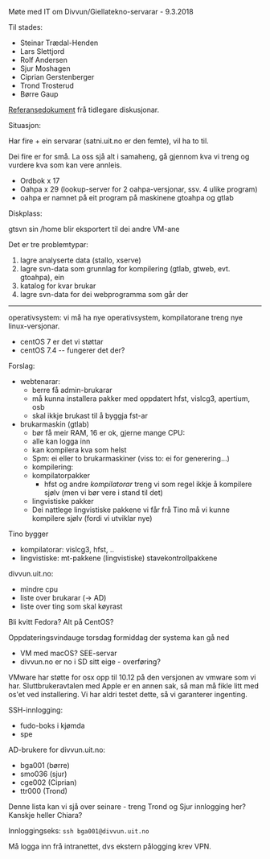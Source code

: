Møte med IT om Divvun/Giellatekno-servarar - 9.3.2018

Til stades:
* Steinar Trædal-Henden
* Lars Slettjord
* Rolf Andersen
* Sjur Moshagen
* Ciprian Gerstenberger
* Trond Trosterud
* Børre Gaup

[Referansedokument](/infra/system/Serveroppgradering.html) frå tidlegare
diskusjonar.

Situasjon:

Har fire + ein servarar (satni.uit.no er den femte), vil ha to til.

Dei fire er for små. La oss sjå alt i samaheng, gå gjennom kva vi treng og vurdere kva som kan vere annleis.

* Ordbok x 17
* Oahpa x 29 (lookup-server for 2 oahpa-versjonar, ssv. 4 ulike program)
* oahpa er namnet på eit program på maskinene gtoahpa og gtlab

Diskplass:

gtsvn sin /home blir eksportert til dei andre VM-ane

Det er tre problemtypar:
1. lagre analyserte data (stallo, xserve)
1. lagre svn-data som grunnlag for kompilering (gtlab, gtweb, evt. gtoahpa), ein
1. katalog for kvar  brukar
1. lagre svn-data for dei webprogramma som går der

----

operativsystem: vi må ha nye operativsystem, kompilatorane treng nye linux-versjonar.
* centOS 7 er det vi støttar
* centOS 7.4 -- fungerer det der?

Forslag:
* webtenarar:
    - berre få admin-brukarar
    - må kunna installera pakker med oppdatert hfst, vislcg3, apertium, osb
    - skal ikkje brukast til å byggja fst-ar
* brukarmaskin (gtlab)
    - bør få meir RAM, 16 er ok, gjerne mange CPU:
    - alle kan logga inn
    - kan kompilera kva som helst
    - Spm: ei eller to brukarmaskiner (viss to: ei for generering...)
    - kompilering:
    - kompilatorpakker
        - hfst og andre *kompilatorar* treng vi som regel ikkje å kompilere sjølv
    (men vi bør vere i stand til det)
    - lingvistiske pakker
    - Dei nattlege lingvistiske pakkene vi får frå Tino må vi kunne kompilere sjølv (fordi vi utviklar nye)

Tino bygger
* kompilatorar: vislcg3, hfst, ..
* lingvistiske: mt-pakkene (lingvistiske) stavekontrollpakkene

divvun.uit.no:
* mindre cpu
* liste over brukarar (-> AD)
* liste over ting som skal køyrast

Bli kvitt Fedora? Alt på CentOS?

Oppdateringsvindauge torsdag formiddag der systema kan gå ned

* VM med macOS? SEE-servar
* divvun.no er no i SD sitt eige - overføring?

VMware har støtte for osx opp til 10.12 på den versjonen av vmware som vi har.
Sluttbrukeravtalen med Apple er en annen sak, så man må fikle litt med os'et ved
installering. Vi har aldri testet dette, så vi garanterer ingenting.

SSH-innlogging:
* fudo-boks i kjømda
* spe

AD-brukere for divvun.uit.no:
* bga001 (børre)
* smo036 (sjur)
* cge002 (Ciprian)
* ttr000 (Trond)

Denne lista kan vi sjå over seinare - treng Trond og Sjur innlogging her? Kanskje heller Chiara?

Innloggingseks: `ssh bga001@divvun.uit.no`

Må logga inn frå intranettet, dvs ekstern pålogging krev VPN.
